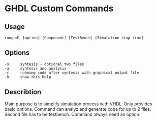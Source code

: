 # GHDL Custom Commands
## Usage
```
runghdl [option] [Component] [TestBench] [Simulation stop time]
```

## Options
```
-s     syntesis - optional two files
-a     syntesis and analysis
-r     running code after syntesis with graphical output file
-h     show this help
```

## Describtion
Main purpose is to simplify simulation process with VHDL. Only provides basic options. Command can analyz and generate code for up to 2 files. Second file has to be testbench. Command always need an option.